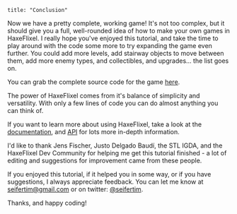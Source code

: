 ```
title: "Conclusion"
```

Now we have a pretty complete, working game! It's not too complex, but it should give you a full, well-rounded idea of how to make your own games in HaxeFlixel. I really hope you've enjoyed this tutorial, and take the time to play around with the code some more to try expanding the game even further. You could add more levels, add stairway objects to move between them, add more enemy types, and collectibles, and upgrades… the list goes on.

You can grab the complete source code for the game [here](https://github.com/HaxeFlixel/flixel-demos/tree/dev/Tutorials/TurnBasedRPG).

The power of HaxeFlixel comes from it's balance of simplicity and versatility. With only a few lines of code you can do almost anything you can think of.

If you want to learn more about using HaxeFlixel, take a look at the [documentation](http://haxeflixel.com/documentation/), and [API](http://api.haxeflixel.com/) for lots more in-depth information.

I'd like to thank Jens Fischer, Justo Delgado Baudí, the STL IGDA, and the HaxeFlixel Dev Community for helping me get this tutorial finished - a lot of editing and suggestions for improvement came from these people.

If you enjoyed this tutorial, if it helped you in some way, or if you have suggestions, I always appreciate feedback. You can let me know at [seifertim@gmail.com](mailto:seifertim@gmail.com) or on twitter: [@seifertim](https://twitter.com/SeiferTim).

Thanks, and happy coding!
